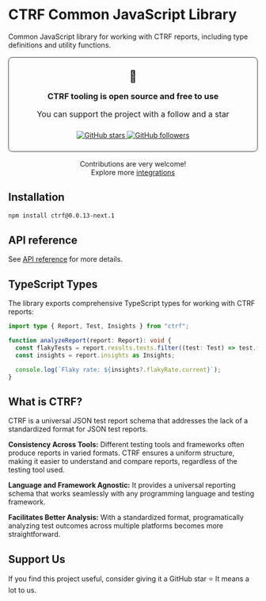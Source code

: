 # CTRF Common JavaScript Library

Common JavaScript library for working with CTRF reports, including type definitions and utility functions.

<div align="center">
<div style="padding: 1.5rem; border-radius: 8px; margin: 1rem 0; border: 1px solid #30363d;">
<span style="font-size: 23px;">💚</span>
<h3 style="margin: 1rem 0;">CTRF tooling is open source and free to use</h3>
<p style="font-size: 16px;">You can support the project with a follow and a star</p>

<div style="margin-top: 1.5rem;">
<a href="https://github.com/ctrf-io/ctrf-core-js">
<img src="https://img.shields.io/github/stars/ctrf-io/ctrf-core-js?style=for-the-badge&color=2ea043" alt="GitHub stars">
</a>
<a href="https://github.com/ctrf-io">
<img src="https://img.shields.io/github/followers/ctrf-io?style=for-the-badge&color=2ea043" alt="GitHub followers">
</a>
</div>
</div>

<p style="font-size: 14px; margin: 1rem 0;">
Contributions are very welcome! <br/>
Explore more <a href="https://www.ctrf.io/integrations">integrations</a>
</p>
</div>

## Installation

```sh
npm install ctrf@0.0.13-next.1
```

## API reference

See [API reference](./docs) for more details.

## TypeScript Types

The library exports comprehensive TypeScript types for working with CTRF reports:

```typescript
import type { Report, Test, Insights } from "ctrf";

function analyzeReport(report: Report): void {
  const flakyTests = report.results.tests.filter((test: Test) => test.flaky);
  const insights = report.insights as Insights;

  console.log(`Flaky rate: ${insights?.flakyRate.current}`);
}
```

## What is CTRF?

CTRF is a universal JSON test report schema that addresses the lack of a standardized format for JSON test reports.

**Consistency Across Tools:** Different testing tools and frameworks often produce reports in varied formats. CTRF ensures a uniform structure, making it easier to understand and compare reports, regardless of the testing tool used.

**Language and Framework Agnostic:** It provides a universal reporting schema that works seamlessly with any programming language and testing framework.

**Facilitates Better Analysis:** With a standardized format, programatically analyzing test outcomes across multiple platforms becomes more straightforward.

## Support Us

If you find this project useful, consider giving it a GitHub star ⭐ It means a lot to us.
